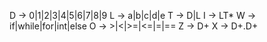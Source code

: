 D -> 0|1|2|3|4|5|6|7|8|9
L -> a|b|c|d|e
T -> D|L
I -> LT*
W -> if|while|for|int|else
O -> >|<|>=|<=|=|==
Z -> D+
X -> D+.D+
